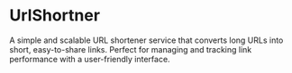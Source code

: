 # UrlShortner
A simple and scalable URL shortener service that converts long URLs into short, easy-to-share links. Perfect for managing and tracking link performance with a user-friendly interface.
